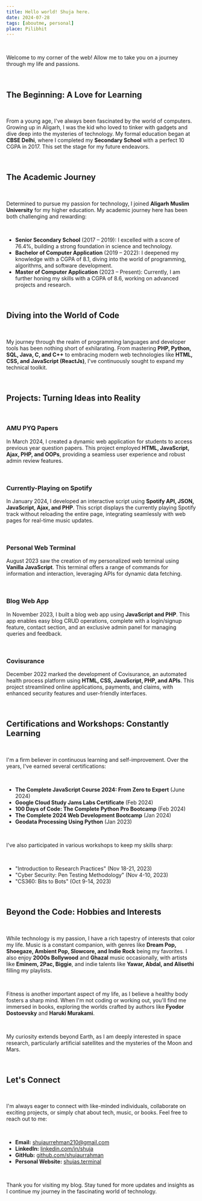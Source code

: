 ```yaml
---
title: Hello world! Shuja here.
date: 2024-07-28
tags: [aboutme, personal]
place: Pilibhit
---
```


<br>

Welcome to my corner of the web! Allow me to take you on a journey through my life and passions.

<br>

## The Beginning: A Love for Learning

<br>

From a young age, I've always been fascinated by the world of computers. Growing up in Aligarh, I was the kid who loved to tinker with gadgets and dive deep into the mysteries of technology. My formal education began at **CBSE Delhi**, where I completed my **Secondary School** with a perfect 10 CGPA in 2017. This set the stage for my future endeavors.

<br>

## The Academic Journey

<br>

Determined to pursue my passion for technology, I joined **Aligarh Muslim University** for my higher education. My academic journey here has been both challenging and rewarding:

<br>

- **Senior Secondary School** (2017 – 2019): I excelled with a score of 76.4%, building a strong foundation in science and technology.
- **Bachelor of Computer Application** (2019 – 2022): I deepened my knowledge with a CGPA of 8.1, diving into the world of programming, algorithms, and software development.
- **Master of Computer Application** (2023 – Present): Currently, I am further honing my skills with a CGPA of 8.6, working on advanced projects and research.

<br>

## Diving into the World of Code

<br>

My journey through the realm of programming languages and developer tools has been nothing short of exhilarating. From mastering **PHP, Python, SQL, Java, C, and C++** to embracing modern web technologies like **HTML, CSS, and JavaScript (ReactJs)**, I've continuously sought to expand my technical toolkit.

<br>

## Projects: Turning Ideas into Reality

<br>

### AMU PYQ Papers

In March 2024, I created a dynamic web application for students to access previous year question papers. This project employed **HTML, JavaScript, Ajax, PHP, and OOPs**, providing a seamless user experience and robust admin review features.

<br>

### Currently-Playing on Spotify

In January 2024, I developed an interactive script using **Spotify API, JSON, JavaScript, Ajax, and PHP**. This script displays the currently playing Spotify track without reloading the entire page, integrating seamlessly with web pages for real-time music updates.

<br>

### Personal Web Terminal

August 2023 saw the creation of my personalized web terminal using **Vanilla JavaScript**. This terminal offers a range of commands for information and interaction, leveraging APIs for dynamic data fetching.

<br>

### Blog Web App

In November 2023, I built a blog web app using **JavaScript and PHP**. This app enables easy blog CRUD operations, complete with a login/signup feature, contact section, and an exclusive admin panel for managing queries and feedback.

<br>

### Covisurance

December 2022 marked the development of Covisurance, an automated health process platform using **HTML, CSS, JavaScript, PHP, and APIs**. This project streamlined online applications, payments, and claims, with enhanced security features and user-friendly interfaces.

<br>

## Certifications and Workshops: Constantly Learning

<br>

I'm a firm believer in continuous learning and self-improvement. Over the years, I've earned several certifications:

<br>

- **The Complete JavaScript Course 2024: From Zero to Expert** (June 2024)
- **Google Cloud Study Jams Labs Certificate** (Feb 2024)
- **100 Days of Code: The Complete Python Pro Bootcamp** (Feb 2024)
- **The Complete 2024 Web Development Bootcamp** (Jan 2024)
- **Geodata Processing Using Python** (Jan 2023)

<br>

I've also participated in various workshops to keep my skills sharp:

<br>

- "Introduction to Research Practices" (Nov 18-21, 2023)
- "Cyber Security: Pen Testing Methodology" (Nov 4-10, 2023)
- "CS360: Bits to Bots" (Oct 9-14, 2023)

<br>

## Beyond the Code: Hobbies and Interests

<br>

While technology is my passion, I have a rich tapestry of interests that color my life. Music is a constant companion, with genres like **Dream Pop, Shoegaze, Ambient Pop, Slowcore, and Indie Rock** being my favorites. I also enjoy **2000s Bollywood** and **Ghazal** music occasionally, with artists like **Eminem, 2Pac, Biggie**, and indie talents like **Yawar, Abdal, and Alisethi** filling my playlists.

<br>

Fitness is another important aspect of my life, as I believe a healthy body fosters a sharp mind. When I'm not coding or working out, you'll find me immersed in books, exploring the worlds crafted by authors like **Fyodor Dostoevsky** and **Haruki Murakami**.

<br>

My curiosity extends beyond Earth, as I am deeply interested in space research, particularly artificial satellites and the mysteries of the Moon and Mars.

<br>

## Let's Connect

<br>

I'm always eager to connect with like-minded individuals, collaborate on exciting projects, or simply chat about tech, music, or books. Feel free to reach out to me:

<br>

- **Email:** [shujaurrehman210@gmail.com](mailto:shujaurrehman210@gmail.com)
- **LinkedIn:** [linkedin.com/in/shuja](https://linkedin.com/in/shuja)
- **GitHub:** [github.com/shujaurrahman](https://github.com/shujaurrahman)
- **Personal Website:** [shujas.terminal](https://shujas.terminal)

<br>

Thank you for visiting my blog. Stay tuned for more updates and insights as I continue my journey in the fascinating world of technology.

<br>


